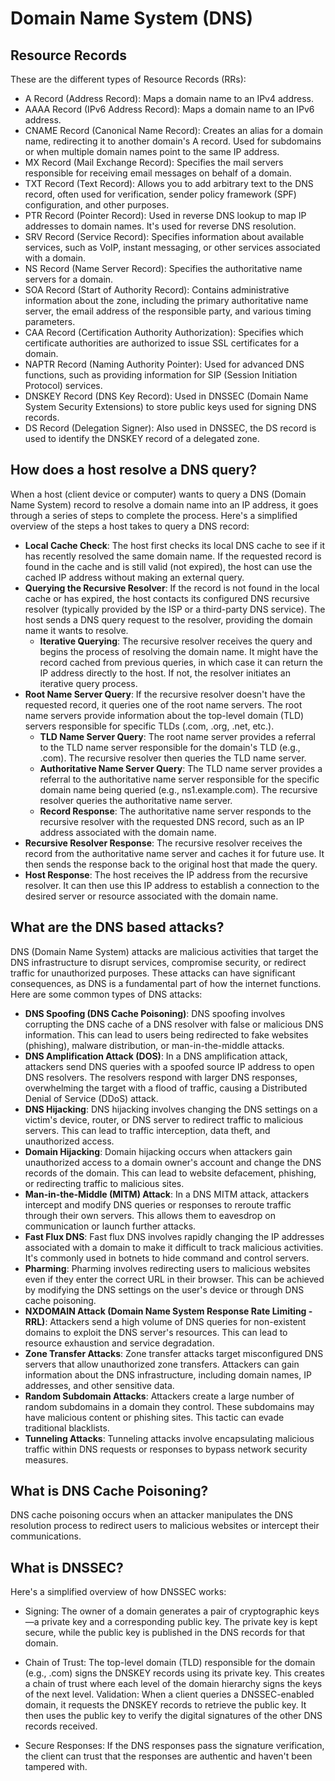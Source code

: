 # Domain Name System (DNS)


## Resource Records
These are the different types of Resource Records (RRs):

- A Record (Address Record):
Maps a domain name to an IPv4 address.
- AAAA Record (IPv6 Address Record):
Maps a domain name to an IPv6 address.
- CNAME Record (Canonical Name Record):
Creates an alias for a domain name, redirecting it to another domain's A record. Used for subdomains or when multiple domain names point to the same IP address.
- MX Record (Mail Exchange Record):
Specifies the mail servers responsible for receiving email messages on behalf of a domain.
- TXT Record (Text Record):
Allows you to add arbitrary text to the DNS record, often used for verification, sender policy framework (SPF) configuration, and other purposes.
- PTR Record (Pointer Record):
Used in reverse DNS lookup to map IP addresses to domain names. It's used for reverse DNS resolution.
- SRV Record (Service Record):
Specifies information about available services, such as VoIP, instant messaging, or other services associated with a domain.
- NS Record (Name Server Record):
Specifies the authoritative name servers for a domain.
- SOA Record (Start of Authority Record):
Contains administrative information about the zone, including the primary authoritative name server, the email address of the responsible party, and various timing parameters.
- CAA Record (Certification Authority Authorization):
Specifies which certificate authorities are authorized to issue SSL certificates for a domain.
- NAPTR Record (Naming Authority Pointer):
Used for advanced DNS functions, such as providing information for SIP (Session Initiation Protocol) services.
- DNSKEY Record (DNS Key Record):
Used in DNSSEC (Domain Name System Security Extensions) to store public keys used for signing DNS records.
- DS Record (Delegation Signer):
Also used in DNSSEC, the DS record is used to identify the DNSKEY record of a delegated zone.

## How does a host resolve a DNS query?
When a host (client device or computer) wants to query a DNS (Domain Name System) record to resolve a domain name into an IP address, it goes through a series of steps to complete the process. Here's a simplified overview of the steps a host takes to query a DNS record:

- **Local Cache Check**:
The host first checks its local DNS cache to see if it has recently resolved the same domain name. If the requested record is found in the cache and is still valid (not expired), the host can use the cached IP address without making an external query.
- **Querying the Recursive Resolver**:
If the record is not found in the local cache or has expired, the host contacts its configured DNS recursive resolver (typically provided by the ISP or a third-party DNS service). The host sends a DNS query request to the resolver, providing the domain name it wants to resolve.
  - **Iterative Querying**:
The recursive resolver receives the query and begins the process of resolving the domain name. It might have the record cached from previous queries, in which case it can return the IP address directly to the host. If not, the resolver initiates an iterative query process.
- **Root Name Server Query**:
If the recursive resolver doesn't have the requested record, it queries one of the root name servers. The root name servers provide information about the top-level domain (TLD) servers responsible for specific TLDs (.com, .org, .net, etc.).
  - **TLD Name Server Query**:
The root name server provides a referral to the TLD name server responsible for the domain's TLD (e.g., .com). The recursive resolver then queries the TLD name server.
  - **Authoritative Name Server Query**:
The TLD name server provides a referral to the authoritative name server responsible for the specific domain name being queried (e.g., ns1.example.com). The recursive resolver queries the authoritative name server.
  - **Record Response**:
The authoritative name server responds to the recursive resolver with the requested DNS record, such as an IP address associated with the domain name.
- **Recursive Resolver Response**:
The recursive resolver receives the record from the authoritative name server and caches it for future use. It then sends the response back to the original host that made the query.
- **Host Response**:
The host receives the IP address from the recursive resolver. It can then use this IP address to establish a connection to the desired server or resource associated with the domain name.


## What are the DNS based attacks?
DNS (Domain Name System) attacks are malicious activities that target the DNS infrastructure to disrupt services, compromise security, or redirect traffic for unauthorized purposes. These attacks can have significant consequences, as DNS is a fundamental part of how the internet functions. Here are some common types of DNS attacks:

- **DNS Spoofing (DNS Cache Poisoning)**:
DNS spoofing involves corrupting the DNS cache of a DNS resolver with false or malicious DNS information. This can lead to users being redirected to fake websites (phishing), malware distribution, or man-in-the-middle attacks.
- **DNS Amplification Attack (DOS)**:
In a DNS amplification attack, attackers send DNS queries with a spoofed source IP address to open DNS resolvers. The resolvers respond with larger DNS responses, overwhelming the target with a flood of traffic, causing a Distributed Denial of Service (DDoS) attack.
- **DNS Hijacking**:
DNS hijacking involves changing the DNS settings on a victim's device, router, or DNS server to redirect traffic to malicious servers. This can lead to traffic interception, data theft, and unauthorized access.
- **Domain Hijacking**:
Domain hijacking occurs when attackers gain unauthorized access to a domain owner's account and change the DNS records of the domain. This can lead to website defacement, phishing, or redirecting traffic to malicious sites.
- **Man-in-the-Middle (MITM) Attack**:
In a DNS MITM attack, attackers intercept and modify DNS queries or responses to reroute traffic through their own servers. This allows them to eavesdrop on communication or launch further attacks.
- **Fast Flux DNS**:
Fast flux DNS involves rapidly changing the IP addresses associated with a domain to make it difficult to track malicious activities. It's commonly used in botnets to hide command and control servers.
- **Pharming**:
Pharming involves redirecting users to malicious websites even if they enter the correct URL in their browser. This can be achieved by modifying the DNS settings on the user's device or through DNS cache poisoning.
- **NXDOMAIN Attack (Domain Name System Response Rate Limiting - RRL)**:
Attackers send a high volume of DNS queries for non-existent domains to exploit the DNS server's resources. This can lead to resource exhaustion and service degradation.
- **Zone Transfer Attacks**:
Zone transfer attacks target misconfigured DNS servers that allow unauthorized zone transfers. Attackers can gain information about the DNS infrastructure, including domain names, IP addresses, and other sensitive data.
- **Random Subdomain Attacks**:
Attackers create a large number of random subdomains in a domain they control. These subdomains may have malicious content or phishing sites. This tactic can evade traditional blacklists.
- **Tunneling Attacks**:
Tunneling attacks involve encapsulating malicious traffic within DNS requests or responses to bypass network security measures.


## What is DNS Cache Poisoning?
DNS cache poisoning occurs when an attacker manipulates the DNS resolution process to redirect users to malicious websites or intercept their communications.

## What is DNSSEC?
Here's a simplified overview of how DNSSEC works:
- Signing: The owner of a domain generates a pair of cryptographic keys—a private key and a corresponding public key. The private key is kept secure, while the public key is published in the DNS records for that domain.

- Chain of Trust: The top-level domain (TLD) responsible for the domain (e.g., .com) signs the DNSKEY records using its private key. This creates a chain of trust where each level of the domain hierarchy signs the keys of the next level.
Validation: When a client queries a DNSSEC-enabled domain, it requests the DNSKEY records to retrieve the public key. It then uses the public key to verify the digital signatures of the other DNS records received.


- Secure Responses: If the DNS responses pass the signature verification, the client can trust that the responses are authentic and haven't been tampered with.
